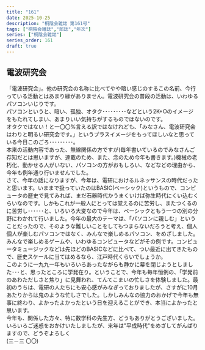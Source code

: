 ```yaml
---
title: "161"
date: 2025-10-25
description: "桐陰会雑誌 第161号"
tags: ["桐陰会雑誌","部誌","年次"]
series: ["桐陰会雑誌"]
series_order: 161
draft: true
---
```

## 電波研究会

「電波研究会」。他の研究会の名称に比べてやや暗い感じのするこの名前、今行っている活動とはあまり縁がありません。電波研究会の普段の活動は、いわゆるパソコンいじりです。  
パソコンというと、暗い、孤独、オタク･････････などという2K+Oのイメージをもたれてしまい、あまりいい気持ちがするものではないのです。  
オタクではない！と一〇〇%言える訳ではなけれども、「みなさん、電波研究会はわりと明るい研究会です。」というプラスイメージをもってほしいなと思っている今日このごろ･････････。  
本来の活動内容であった、無線関係の方ですが(毎年書いているのでみなさんご存知だとは思いますが、連載のため、また、念のため今年も書きます。)機械の老朽化、動かせる人がいない、パソコンの方がおもしろい、などなどの理由から、今年も例年通り行いませんでした。  
さて、今年の話になりますが、今年は、電研におけるルネッサンスの時代だったと思います。いままで扱っていたのはBASIC(ベーシック)というもので、コンピュータの歴史で見てみれば、まだ石器時代かうまくいけば弥生時代にくい込むくらいなのです。しかもこれが一般人にとっては覚えるのに苦労し、またつくるのに苦労し･･････と、いろいろ大変なので今年は、ベーシックともう一つの別の分野にわかれて行いました。今年の最大のテーマは、「パソコンに親しむ」ということだったので、そのような難しいことをしてもつまらないだろうと考え、個人個人が楽しむパソコンではなく、みんなで楽しめるパソコン、をめざしました。みんなで楽しめるゲームや、いわゆるコンピュータなどがその例です。コンピュータミュージックなどは先ほどのBASICなどに比べて、つい最近に出てきたもので、歴史スケールに当てはめるなら、江戸時代くらいでしょうか。  
このように一九九一年もいろいろあったながらも静かに幕を閉じようとしました･･･と、思ったところに学発在り。ということで、今年も毎年恒例の、「学発前のあわただしさと焦り」に見舞われ、てんてこまいの忙しさを体験しました。最初のうちは、電研の人たちにも安心感がみなぎっておりましたが、さすがに10月あたりからは鬼のような忙しさでした。しかしみんなの協力のおかげで今年も無事に終わり、よかったよかったという日を迎えることができ、本当によかったと思います。  
今年も、関係した方々、特に数学科の先生方、どうもありがとうございました。いろいろご迷惑をおかけいたしましたが、来年は"平成時代"をめざしてがんばりますので、どうぞよろしく  
(三​－三 〇〇)
